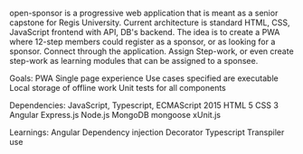 open-sponsor is a progressive web application that is meant as a senior capstone for Regis University.  Current architecture is standard HTML, CSS, JavaScript frontend with API, DB's backend.  The idea is to create a PWA where 12-step members could register as a sponsor, or as looking for a sponsor.  Connect through the application.  Assign Step-work, or even create step-work as learning modules that can be assigned to a sponsee.

Goals:
    PWA
    Single page experience
    Use cases specified are executable
    Local storage of offline work
    Unit tests for all components

Dependencies:
    JavaScript, Typescript, ECMAScript 2015
    HTML 5
    CSS 3
    Angular
    Express.js
    Node.js
    MongoDB
    mongoose
    xUnit.js

Learnings:
    Angular
        Dependency injection
        Decorator
    Typescript
        Transpiler use
